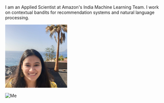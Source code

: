 

I am an Applied Scientist at Amazon's India Machine Learning Team. I work on contextual bandits for recommendation systems and natural language processing. 

<img src="./images/me_crop.jpg" width="200"/>

![Me](./images/me_crop.jpg=100x200)
